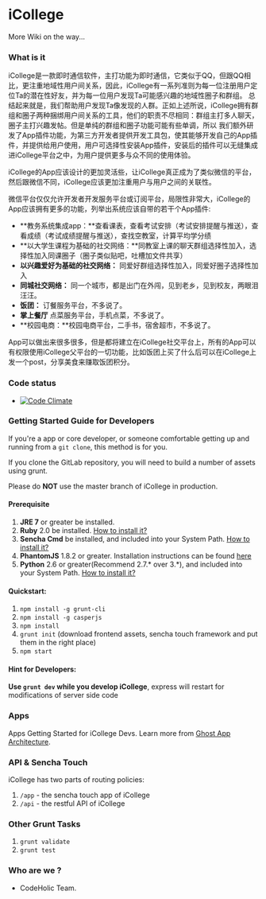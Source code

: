 iCollege
========

More Wiki on the way...

### What is it

iCollege是一款即时通信软件，主打功能为即时通信，它类似于QQ，但跟QQ相比，更注重地域性用户间关系，因此，iCollege有一系列准则为每一位注册用户定位Ta的潜在性好友，并为每一位用户发现Ta可能感兴趣的地域性圈子和群组。
总结起来就是，我们帮助用户发现Ta像发现的人群。正如上述所说，iCollege拥有群组和圈子两种捆绑用户间关系的工具，他们的职责不尽相同：群组主打多人聊天，圈子主打兴趣发帖。但是单纯的群组和圈子功能可能有些单调，所以
我们额外研发了App插件功能，为第三方开发者提供开发工具包，使其能够开发自己的App插件，并提供给用户使用，用户可选择性安装App插件，安装后的插件可以无缝集成进iCollege平台之中，为用户提供更多与众不同的使用体验。


iCollege的App应该设计的更加灵活些，让iCollege真正成为了类似微信的平台，然后跟微信不同，iCollege应该更加注重用户与用户之间的关联性。

微信平台仅仅允许开发者开发服务平台或订阅平台，局限性非常大，iCollege的App应该拥有更多的功能，列举出系统应该自带的若干个App插件:
* **教务系统集成app：**查看课表，查看考试安排（考试安排提醒与推送），查看成绩（考试成绩提醒与推送），查找空教室，计算平均学分绩
* **以大学生课程为基础的社交网络：**同教室上课的聊天群组选择性加入，选择性加入同课圈子（圈子类似贴吧，吐槽加文件共享）
* **以兴趣爱好为基础的社交网络：** 同爱好群组选择性加入，同爱好圈子选择性加入
* **同城社交网络：** 同一个城市，都是出门在外闯，见到老乡，见到校友，两眼泪汪汪。
* **饭团：** 订餐服务平台，不多说了。
* **掌上餐厅** 点菜服务平台，手机点菜，不多说了。
* **校园电商：**校园电商平台，二手书，宿舍超市，不多说了。


App可以做出来很多很多，但是都将建立在iCollege社交平台上，所有的App可以有权限使用iCollege父平台的一切功能，比如饭团上买了什么后可以在iCollege上发一个post，分享美食来赚取饭团积分。



### Code status

* [![Code Climate](https://codeclimate.com/repos/53eb9190e30ba04f350777c8/badges/9816f1c8e15376c51ecb/gpa.svg)](https://codeclimate.com/repos/53eb9190e30ba04f350777c8/feed)

### Getting Started Guide for Developers

If you're a app or core developer, or someone comfortable getting up and running from a `git clone`, this method is for you.

If you clone the GitLab repository, you will need to build a number of assets using grunt.

Please do **NOT** use the master branch of iCollege in production. 

#### Prerequisite

1. **JRE 7** or greater be installed. 
1. **Ruby** 2.0 be installed. [How to install it?](http://rubyinstaller.org/downloads/)
1. **Sencha Cmd** be installed, and included into your System Path. [How to install it?](http://www.sencha.com/products/sencha-cmd/download)
1. **PhantomJS** 1.8.2 or greater. Installation instructions can be found [here](http://phantomjs.org/download.html)
1. **Python** 2.6 or greater(Recommend 2.7.* over 3.*), and included into your System Path. [How to install it?](https://www.python.org/download/releases/2.7.7/)

#### Quickstart:

1. `npm install -g grunt-cli`
1. `npm install -g casperjs`
1. `npm install`
1. `grunt init` (download frontend assets, sencha touch framework and put them in the right place)
1. `npm start`

#### Hint for Developers:

**Use `grunt dev` while you develop iCollege**, express will restart for modifications of server side code

### Apps

Apps Getting Started for iCollege Devs. Learn more from [Ghost App Architecture](https://github.com/TryGhost/Ghost/wiki/Apps-Getting-Started-for-Ghost-Devs).

### API & Sencha Touch

iCollege has two parts of routing policies:
1. `/app` - the sencha touch app of iCollege
2. `/api` - the restful API of iCollege

### Other Grunt Tasks

1. `grunt validate`
1. `grunt test`


### Who are we ?

* CodeHolic Team.